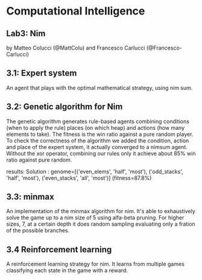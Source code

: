# Computational Intelligence

## Lab3: Nim

by Matteo Colucci (@MattColu) and Francesco Carlucci (@Francesco-Carlucci)

## 3.1: Expert system

An agent that plays with the optimal mathematical strategy, using nim sum.


## 3.2: Genetic algorithm for Nim

The genetic algorithm generates rule-based agents combining conditions (when to apply the rule)
places (on which heap) and actions (how many elements to take). The fitness is the win ratio 
against a pure random player. To check the correctness of the algorithm we added the condition,
action and place of the expert system, it actually converged to a nimsum agent. Without the xor operator,
combining our rules only it achieve about 85% win ratio against pure random.

results:
Solution : genome=[('even_elems', 'half', 'most'), ('odd_stacks', 'half', 'most'), ('even_stacks', 'all', 'most')] (fitness=87.8%)

## 3.3: minmax

An implementation of the minmax algorithm for nim. It's able to exhaustively solve the game up to
a nim size of 5 using alfa-beta pruning. For higher sizes, 7, at a certain depth it does random 
sampling evaluating only a fration of the possible branches.

## 3.4 Reinforcement learning

A reinforcement learning strategy for nim. It learns from multiple games classifying each state
in the game with a reward.